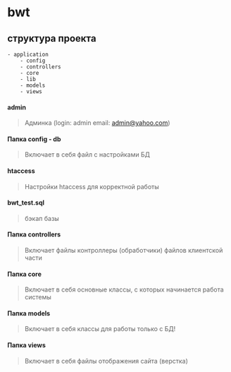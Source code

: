 # bwt
## структура проекта

    - application
        - config
        - controllers
        - core
        - lib
        - models
        - views
         

#### admin
> Админка (login: admin  email: admin@yahoo.com)
              
#### Папка config - db
> Включает в себя файл с настройками БД

#### htaccess
> Настройки htaccess для корректной работы 

#### bwt_test.sql
> бэкап базы

#### Папка controllers
> Включает файлы контроллеры (обработчики) файлов клиентской части

#### Папка core
> Включает в себя основные классы, с которых начинается работа системы

#### Папка models
> Включает в себя классы для работы только с БД!

#### Папка views

> Включает в себя файлы отображения сайта (верстка)
